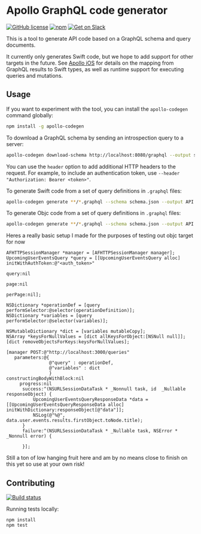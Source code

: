 # Apollo GraphQL code generator

[![GitHub license](https://img.shields.io/badge/license-MIT-lightgrey.svg?maxAge=2592000)](https://raw.githubusercontent.com/apollostack/apollo-ios/master/LICENSE) [![npm](https://img.shields.io/npm/v/apollo-codegen.svg)](https://www.npmjs.com/package/apollo-codegen) [![Get on Slack](https://img.shields.io/badge/slack-join-orange.svg)](http://www.apollostack.com/#slack)

This is a tool to generate API code based on a GraphQL schema and query documents.

It currently only generates Swift code, but we hope to add support for other targets in the future. See [Apollo iOS](https://github.com/apollostack/apollo-ios) for details on the mapping from GraphQL results to Swift types, as well as runtime support for executing queries and mutations.

## Usage

If you want to experiment with the tool, you can install the `apollo-codegen` command globally:

```sh
npm install -g apollo-codegen
```

To download a GraphQL schema by sending an introspection query to a server:

```sh
apollo-codegen download-schema http://localhost:8080/graphql --output schema.json
```

You can use the `header` option to add additional HTTP headers to the request. For example, to include an authentication token, use `--header "Authorization: Bearer <token>"`.

To generate Swift code from a set of query definitions in `.graphql` files:

```sh
apollo-codegen generate **/*.graphql --schema schema.json --output API --target swift
```


To generate Objc code from a set of query definitions in `.graphql` files:

```sh
apollo-codegen generate **/*.graphql --schema schema.json --output API --target objc
```


Heres a really basic setup I made for the purposes of testing out objc target for now

```objc
AFHTTPSessionManager *manager = [AFHTTPSessionManager manager];
UpcomingUserEventsQuery *query = [[UpcomingUserEventsQuery alloc] initWithAuthToken:@"<auth_token>"
                                                                              query:nil
                                                                               page:nil
                                                                            perPage:nil];

NSDictionary *operationDef = [query performSelector:@selector(operationDefinition)];
NSDictionary *variables = [query performSelector:@selector(variables)];

NSMutableDictionary *dict = [variables mutableCopy];
NSArray *keysForNullValues = [dict allKeysForObject:[NSNull null]];
[dict removeObjectsForKeys:keysForNullValues];

[manager POST:@"http://localhost:3000/queries"
   parameters:@{
                @"query" : operationDef,
                @"variables" : dict
                }
constructingBodyWithBlock:nil
     progress:nil
      success:^(NSURLSessionDataTask * _Nonnull task, id  _Nullable responseObject) {
          UpcomingUserEventsQueryResponseData *data = [[UpcomingUserEventsQueryResponseData alloc] initWithDictionary:responseObject[@"data"]];
          NSLog(@"%@", data.user.events.results.firstObject.toNode.title);
      }
      failure:^(NSURLSessionDataTask * _Nullable task, NSError * _Nonnull error) {

      }];
```

Still a ton of low hanging fruit here and am by no means close to finish on this yet so use at your own risk!

## Contributing

[![Build status](https://travis-ci.org/apollostack/apollo-codegen.svg?branch=master)](https://travis-ci.org/apollostack/apollo-codegen)

Running tests locally:

```
npm install
npm test
```
